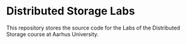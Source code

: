 # Distributed Storage Labs
This repository stores the source code for the Labs of the Distributed Storage course at Aarhus University.
